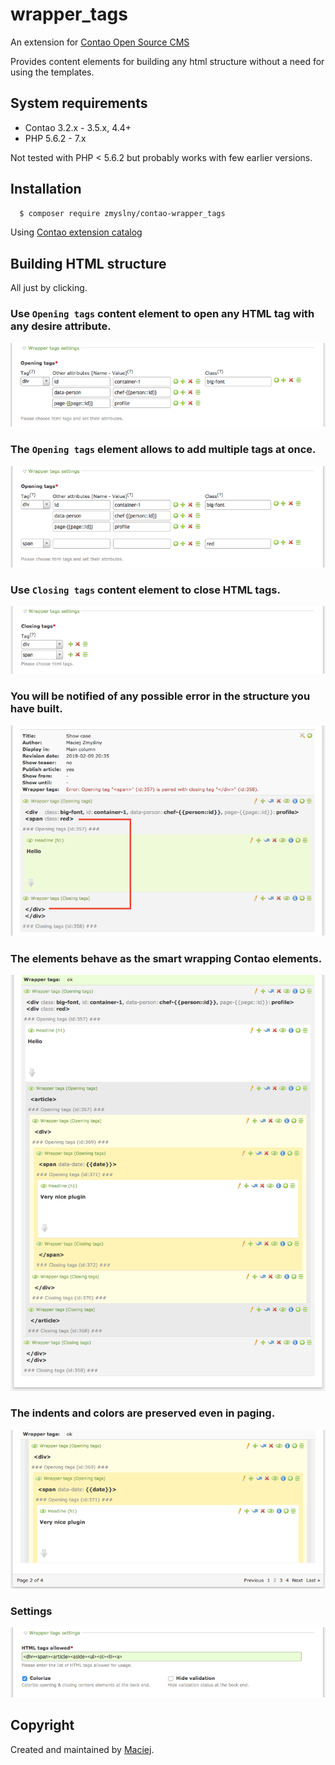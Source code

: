 wrapper_tags 
===============================
An extension for [Contao Open Source CMS](https://contao.org/en/)
 
Provides content elements for building any html structure without a need for using the templates.

## System requirements
- Contao 3.2.x - 3.5.x, 4.4+
- PHP 5.6.2 - 7.x

Not tested with PHP &lt; 5.6.2 but probably works with few earlier versions.


## Installation

```bash
  $ composer require zmyslny/contao-wrapper_tags
```
Using [Contao extension catalog](https://contao.org/en/extension-list/view/wrapper_tags.10020019.en.html "Contao extension catalog")


## Building HTML structure

All just by clicking.

### Use `Opening tags` content element to open any HTML tag with any desire attribute.

![Opening tags](docs/wrapper_tags-opening.png "Opening tags")

### The `Opening tags` element allows to add multiple tags at once.

![Opening tags](docs/wrapper_tags-opening_multi.png "Opening tags")

### Use `Closing tags` content element to close HTML tags.

![Closing tags](docs/wrapper_tags-closing.png "Closing tags")

### You will be notified of any possible error in the structure you have built.

![Show case with error](docs/error.png "Show case with error")

### The elements behave as the smart wrapping Contao elements.

![Show case with Bootstrap](docs/show-case.png "Show case with Bootstrap")

### The indents and colors are preserved even in paging.
![Paging](docs/paging.png "Paging")

### Settings
![Settings](docs/tl_settings.png "Settings")

## Copyright
Created and maintained by [Maciej](http://contao-developer.pl).
